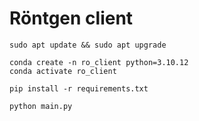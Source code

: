 # Röntgen client

````commandline
sudo apt update && sudo apt upgrade 

conda create -n ro_client python=3.10.12
conda activate ro_client

pip install -r requirements.txt

python main.py
````